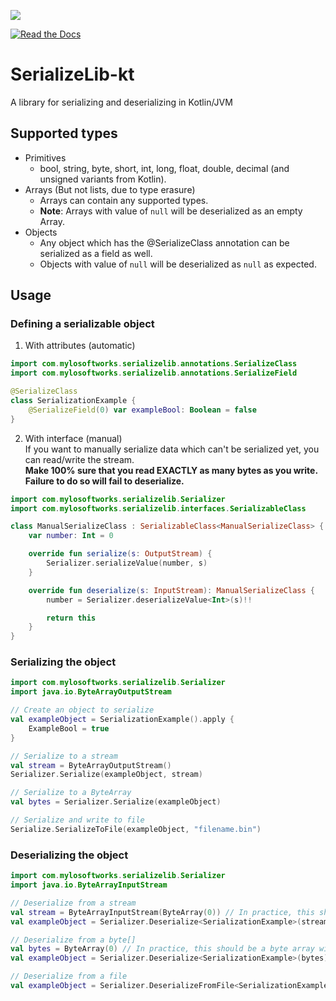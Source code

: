 [![](https://www.jitpack.io/v/Mylo-Softworks/SerializeLib-kt.svg)](https://www.jitpack.io/#Mylo-Softworks/SerializeLib-kt)

[![Read the Docs](https://img.shields.io/readthedocs/serializelib)](https://serializelib.readthedocs.io/)

# SerializeLib-kt
A library for serializing and deserializing in Kotlin/JVM

## Supported types
* Primitives
    * bool, string, byte, short, int, long, float, double, decimal (and unsigned variants from Kotlin).
* Arrays (But not lists, due to type erasure)
    * Arrays can contain any supported types.
    * **Note**: Arrays with value of `null` will be deserialized as an empty Array.
* Objects
    * Any object which has the @SerializeClass annotation can be serialized as a field as well.
    * Objects with value of `null` will be deserialized as `null` as expected.

## Usage
### Defining a serializable object

1. With attributes (automatic)
```kotlin
import com.mylosoftworks.serializelib.annotations.SerializeClass
import com.mylosoftworks.serializelib.annotations.SerializeField

@SerializeClass
class SerializationExample {
    @SerializeField(0) var exampleBool: Boolean = false
}
```
2. With interface (manual)  
   If you want to manually serialize data which can't be serialized yet, you can read/write the stream.  
   **Make 100% sure that you read EXACTLY as many bytes as you write. Failure to do so will fail to deserialize.**
```kotlin
import com.mylosoftworks.serializelib.Serializer
import com.mylosoftworks.serializelib.interfaces.SerializableClass

class ManualSerializeClass : SerializableClass<ManualSerializeClass> {
    var number: Int = 0

    override fun serialize(s: OutputStream) {
        Serializer.serializeValue(number, s)
    }

    override fun deserialize(s: InputStream): ManualSerializeClass {
        number = Serializer.deserializeValue<Int>(s)!!

        return this
    }
}
```

### Serializing the object

```kotlin
import com.mylosoftworks.serializelib.Serializer
import java.io.ByteArrayOutputStream

// Create an object to serialize
val exampleObject = SerializationExample().apply {
    ExampleBool = true
}

// Serialize to a stream
val stream = ByteArrayOutputStream()
Serializer.Serialize(exampleObject, stream)

// Serialize to a ByteArray
val bytes = Serializer.Serialize(exampleObject)

// Serialize and write to file
Serialize.SerializeToFile(exampleObject, "filename.bin")
```

### Deserializing the object

```kotlin
import com.mylosoftworks.serializelib.Serializer
import java.io.ByteArrayInputStream

// Deserialize from a stream
val stream = ByteArrayInputStream(ByteArray(0)) // In practice, this should be a stream with the serialized bytes
val exampleObject = Serializer.Deserialize<SerializationExample>(stream)

// Deserialize from a byte[]
val bytes = ByteArray(0) // In practice, this should be a byte array with the serialized bytes
val exampleObject = Serializer.Deserialize<SerializationExample>(bytes)

// Deserialize from a file
val exampleObject = Serializer.DeserializeFromFile<SerializationExample>("filename.bin")
```
